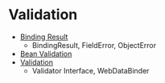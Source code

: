 # Validation

* [Binding Result](Binding-Result/Binding-Result.md)
  * BindingResult, FieldError, ObjectError
* [Bean Validation](Bean-Validation/Bean-Validation.md)
* [Validation](Validation/Validation.md)
  * Validator Interface, WebDataBinder
